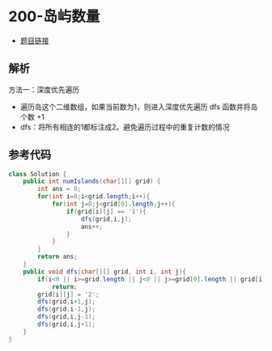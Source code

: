 # 200-岛屿数量

- [题目链接](https://leetcode.cn/problems/number-of-islands/)

## 解析

方法一：深度优先遍历
- 遍历岛这个二维数组，如果当前数为1，则进入深度优先遍历 dfs 函数并将岛个数 +1
- dfs：将所有相连的1都标注成2。避免遍历过程中的重复计数的情况

## 参考代码
```Java
class Solution {
    public int numIslands(char[][] grid) {
        int ans = 0;
        for(int i=0;i<grid.length;i++){
            for(int j=0;j<grid[0].length;j++){
                if(grid[i][j] == '1'){
                    dfs(grid,i,j);
                    ans++;
                }
            }
        }
        return ans;
    }
    public void dfs(char[][] grid, int i, int j){
        if(i<0 || i>=grid.length || j<0 || j>=grid[0].length || grid[i][j] != '1')
            return;
        grid[i][j] = '2';
        dfs(grid,i+1,j);
        dfs(grid,i-1,j);
        dfs(grid,i,j-1);
        dfs(grid,i,j+1);
    }
}
```
